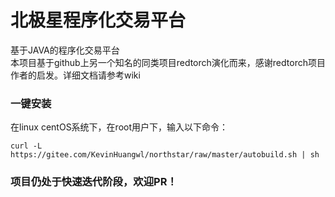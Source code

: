 # 北极星程序化交易平台
基于JAVA的程序化交易平台  
本项目基于github上另一个知名的同类项目redtorch演化而来，感谢redtorch项目作者的启发。详细文档请参考wiki

### 一键安装
在linux centOS系统下，在root用户下，输入以下命令：  

	curl -L https://gitee.com/KevinHuangwl/northstar/raw/master/autobuild.sh | sh


### 项目仍处于快速迭代阶段，欢迎PR！
